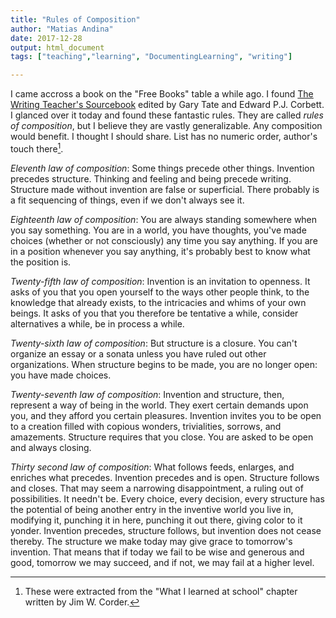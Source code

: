 ```yaml
---
title: "Rules of Composition"
author: "Matias Andina"
date: 2017-12-28
output: html_document
tags: ["teaching","learning", "DocumentingLearning", "writing"]

---
```



I came accross a book on the "Free Books" table a while ago. I found [The Writing Teacher's Sourcebook](https://books.google.com/books/about/The_Writing_teacher_s_sourcebook.html?id=uNR4AAAAIAAJ) edited by Gary Tate and Edward P.J. Corbett. I glanced over it today and found these fantastic rules. They are called *rules of composition*, but I believe they are vastly generalizable. Any composition would benefit. I thought I should share. List has no numeric order, author's touch there[^ActualAuthor].


*Eleventh law of composition*: Some things precede other things. Invention precedes structure. Thinking and feeling and being precede writing. Structure made without invention are false or superficial. There probably is a fit sequencing of things, even if we don't always see it.

*Eighteenth law of composition*: You are always standing somewhere when you say something. You are in a world, you have thoughts, you've made choices (whether or not consciously) any time you say anything. If you are in a position whenever you say anything, it's probably best to know what the position is.

*Twenty-fifth law of composition*: Invention is an invitation to openness. It asks of you that you open yourself to the ways other people think, to the knowledge that already exists, to the intricacies and whims of your own beings. It asks of you that you therefore be tentative a while, consider alternatives a while, be in process a while.

*Twenty-sixth law of composition*: But structure is a closure. You can't organize an essay or a sonata unless you have ruled out other organizations. When structure begins to be made, you  are no longer open: you have made choices.

*Twenty-seventh law of composition*: Invention and structure, then, represent a way of being in the world. They exert certain demands upon you, and they afford you certain pleasures. Invention invites you to be open to a creation filled with copious wonders, trivialities, sorrows, and amazements. Structure requires that you close. You are asked to be open and always closing. 

*Thirty second law of composition*: What follows feeds, enlarges, and enriches what precedes. Invention precedes and is open. Structure follows and closes. That may seem a narrowing disappointment, a ruling out of possibilities. It needn't be. Every choice, every decision, every structure has the potential of being another entry in the inventive world you live in, modifying it, punching it in here, punching it out there, giving color to it yonder. Invention precedes, structure follows, but invention does not cease thereby.  The structure we make today may give grace to tomorrow's invention. That means that if today we fail to be wise and generous and good, tomorrow we may succeed, and if not, we may fail at a higher level. 


[^ActualAuthor]: These were extracted from the "What I learned at school" chapter written by Jim W. Corder.